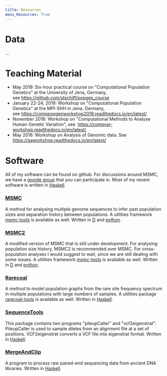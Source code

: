 ```yaml
---
title: Resources
menu_Resources: True
---
```


# Data
...

# Teaching Material

-   May 2019: Six-hour practical course on \"Computational Population
    Genetics\" at the University of Jena, Germany,
    see <https://github.com/stschiff/popgen_course>
-   January 22-24, 2019: Workshop on \"Computational Population
    Genetics\" at the MPI-SHH in Jena, Germany,
    see <https://comppopgenworkshop2019.readthedocs.io/en/latest/>
-   November 2018: Workshop on \"Computational Methods to Analyse Human
    Genetic Variation\", see
     <https://compvar-workshop.readthedocs.io/en/latest/>
-   May 2016: Workshop on Analysis of Genomic data. See
    <https://gaworkshop.readthedocs.io/en/latest/>

# Software

All of my software can be found on github. For discussions around MSMC,
we have a [google
group](https://groups.google.com/forum/#!forum/msmc-popgen) that you can
participate in. Most of my recent software is written
in [Haskell](https://www.haskell.org).

### [MSMC](http://www.github.com/stschiff/msmc)

A method for analysing multiple genome sequences to infer past
population sizes and separation history between populations. A utilities
framework [msmc-tools](http://www.github.com/stschiff/msmc-tools) is
available as well. Written in [D](https://dlang.org) and
[python](https://www.python.org).

### [MSMC2](http://www.github.com/stschiff/msmc2)

A modified version of MSMC that is still under development. For
analysing population size history, MSMC2 is recommended over MSMC. For
cross-population analyses I would suggest to wait, since we are still
dealing with some issues. A utilities framework
[msmc-tools](http://www.github.com/stschiff/msmc-tools) is available as
well. Written in [D](https://dlang.org) and
[python](https://www.python.org).

### [Rarecoal](http://www.github.com/stschiff/rarecoal)

A method to model population graphs from the rare site frequency
spectrum in multiple populations with large numbers of samples. A
utilities package
[rarecoal-tools](https://github.com/stschiff/rarecoal-tools) is
available as well. Written in [Haskell](https://www.haskell.org).

<!-- ### [Tman](http://www.github.com/stschiff/tman)

This is a tool for running and monitoring large numbers of jobs on
Cluster environments. The tool is still in alpha-phase. Written in
[Haskell](https://www.haskell.org). -->

### [SequenceTools](http://www.github.com/stschiff/sequenceTools)

This package contains two programs \"pileupCaller\" and
\"vcf2eigenstrat\". PileupCaller is used to sample alleles from an
alignment file at a set of positions. VCF2eigenstrat converts a VCF file
into eigenstrat format. Written in [Haskell](https://www.haskell.org).

### [MergeAndClip](https://github.com/stschiff/mergeAndClipFastq)

A program to process raw paired-end sequencing data from ancient DNA
libraries. Written in [Haskell](https://www.haskell.org).
